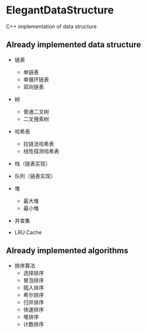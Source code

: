 # ElegantDataStructure
 C++ implementation of data structure

## Already implemented data structure

- 链表
  - 单链表
  - 单循环链表
  - 双向链表
- 树
  - 普通二叉树
  - 二叉搜索树

- 哈希表
  - 拉链法哈希表
  - 线性探测哈希表
- 栈（链表实现）
- 队列（链表实现）
- 堆
  - 最大堆
  - 最小堆
- 并查集
- LRU Cache

## Already implemented algorithms

- 排序算法
  - 选择排序
  - 冒泡排序
  - 插入排序
  - 希尔排序
  - 归并排序
  - 快速排序
  - 堆排序
  - 计数排序